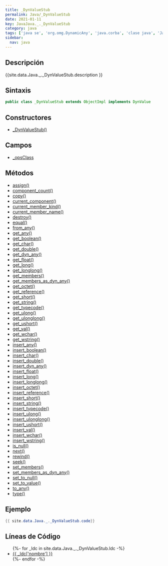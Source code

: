 ```yaml
---
title: _DynValueStub
permalink: Java/_DynValueStub
date: 2021-01-11
key: JavaJava._._DynValueStub
category: java
tags: ['java se', 'org.omg.DynamicAny', 'java.corba', 'clase java', 'Java 1.0']
sidebar: 
  nav: java
---
```


## Descripción
{{site.data.Java._._DynValueStub.description }}

## Sintaxis
~~~java
public class _DynValueStub extends ObjectImpl implements DynValue
~~~

## Constructores
* [_DynValueStub()](/Java/_DynValueStub/_DynValueStub/)

## Campos
* [_opsClass](/Java/_DynValueStub/_opsClass)

## Métodos
* [assign()](/Java/_DynValueStub/assign)
* [component_count()](/Java/_DynValueStub/component_count)
* [copy()](/Java/_DynValueStub/copy)
* [current_component()](/Java/_DynValueStub/current_component)
* [current_member_kind()](/Java/_DynValueStub/current_member_kind)
* [current_member_name()](/Java/_DynValueStub/current_member_name)
* [destroy()](/Java/_DynValueStub/destroy)
* [equal()](/Java/_DynValueStub/equal)
* [from_any()](/Java/_DynValueStub/from_any)
* [get_any()](/Java/_DynValueStub/get_any)
* [get_boolean()](/Java/_DynValueStub/get_boolean)
* [get_char()](/Java/_DynValueStub/get_char)
* [get_double()](/Java/_DynValueStub/get_double)
* [get_dyn_any()](/Java/_DynValueStub/get_dyn_any)
* [get_float()](/Java/_DynValueStub/get_float)
* [get_long()](/Java/_DynValueStub/get_long)
* [get_longlong()](/Java/_DynValueStub/get_longlong)
* [get_members()](/Java/_DynValueStub/get_members)
* [get_members_as_dyn_any()](/Java/_DynValueStub/get_members_as_dyn_any)
* [get_octet()](/Java/_DynValueStub/get_octet)
* [get_reference()](/Java/_DynValueStub/get_reference)
* [get_short()](/Java/_DynValueStub/get_short)
* [get_string()](/Java/_DynValueStub/get_string)
* [get_typecode()](/Java/_DynValueStub/get_typecode)
* [get_ulong()](/Java/_DynValueStub/get_ulong)
* [get_ulonglong()](/Java/_DynValueStub/get_ulonglong)
* [get_ushort()](/Java/_DynValueStub/get_ushort)
* [get_val()](/Java/_DynValueStub/get_val)
* [get_wchar()](/Java/_DynValueStub/get_wchar)
* [get_wstring()](/Java/_DynValueStub/get_wstring)
* [insert_any()](/Java/_DynValueStub/insert_any)
* [insert_boolean()](/Java/_DynValueStub/insert_boolean)
* [insert_char()](/Java/_DynValueStub/insert_char)
* [insert_double()](/Java/_DynValueStub/insert_double)
* [insert_dyn_any()](/Java/_DynValueStub/insert_dyn_any)
* [insert_float()](/Java/_DynValueStub/insert_float)
* [insert_long()](/Java/_DynValueStub/insert_long)
* [insert_longlong()](/Java/_DynValueStub/insert_longlong)
* [insert_octet()](/Java/_DynValueStub/insert_octet)
* [insert_reference()](/Java/_DynValueStub/insert_reference)
* [insert_short()](/Java/_DynValueStub/insert_short)
* [insert_string()](/Java/_DynValueStub/insert_string)
* [insert_typecode()](/Java/_DynValueStub/insert_typecode)
* [insert_ulong()](/Java/_DynValueStub/insert_ulong)
* [insert_ulonglong()](/Java/_DynValueStub/insert_ulonglong)
* [insert_ushort()](/Java/_DynValueStub/insert_ushort)
* [insert_val()](/Java/_DynValueStub/insert_val)
* [insert_wchar()](/Java/_DynValueStub/insert_wchar)
* [insert_wstring()](/Java/_DynValueStub/insert_wstring)
* [is_null()](/Java/_DynValueStub/is_null)
* [next()](/Java/_DynValueStub/next)
* [rewind()](/Java/_DynValueStub/rewind)
* [seek()](/Java/_DynValueStub/seek)
* [set_members()](/Java/_DynValueStub/set_members)
* [set_members_as_dyn_any()](/Java/_DynValueStub/set_members_as_dyn_any)
* [set_to_null()](/Java/_DynValueStub/set_to_null)
* [set_to_value()](/Java/_DynValueStub/set_to_value)
* [to_any()](/Java/_DynValueStub/to_any)
* [type()](/Java/_DynValueStub/type)

## Ejemplo
~~~java
{{ site.data.Java._._DynValueStub.code}}
~~~

## Líneas de Código
<ul>
{%- for _ldc in site.data.Java._._DynValueStub.ldc -%}
   <li>
       <a href="{{_ldc['url'] }}">{{ _ldc['nombre'] }}</a>
   </li>
{%- endfor -%}
</ul>
